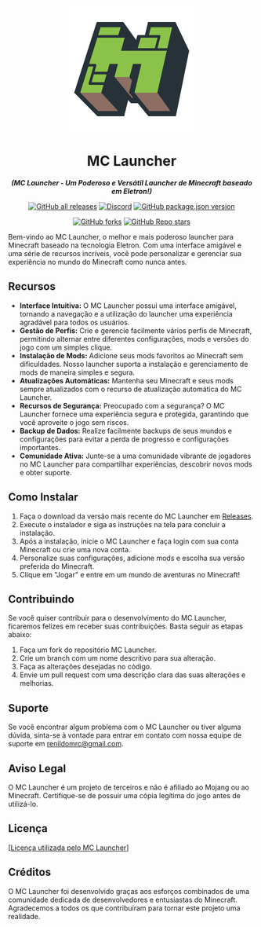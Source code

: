 <p align="center"><img src="src/assets/images/icon.png" alt="icon-launcher"></p>

<h1 align="center">MC Launcher</h1>

<p align="center"><em><strong>(MC Launcher - Um Poderoso e Vers&aacute;til Launcher de Minecraft baseado em Eletron!)</strong></em></p>

<p align="center">
  <a href="https://github.com/psycodeliccircus/mc-launcher/releases"><img src="https://img.shields.io/github/downloads/psycodeliccircus/mc-launcher/total?style=for-the-badge" alt="GitHub all releases"></a>
  <a href="#"><img src="https://img.shields.io/discord/1109728016336175154?style=for-the-badge" alt="Discord"></a>
  <a href="https://github.com/psycodeliccircus/mc-launcher/releases"><img src="https://img.shields.io/github/package-json/v/psycodeliccircus/mc-launcher?style=for-the-badge" alt="GitHub package.json version"></a>
</p>
<p align="center">
  <a href="https://github.com/psycodeliccircus/mc-launcher/forks"><img src="https://img.shields.io/github/forks/psycodeliccircus/mc-launcher?style=for-the-badge" alt="GitHub forks"></a>
  <a href="https://github.com/psycodeliccircus/mc-launcher/stargazers"><img src="https://img.shields.io/github/stars/psycodeliccircus/mc-launcher?style=for-the-badge" alt="GitHub Repo stars"></a>
</p>

Bem-vindo ao MC Launcher, o melhor e mais poderoso launcher para Minecraft baseado na tecnologia Eletron. Com uma interface amigável e uma série de recursos incríveis, você pode personalizar e gerenciar sua experiência no mundo do Minecraft como nunca antes.

## Recursos

- **Interface Intuitiva:** O MC Launcher possui uma interface amigável, tornando a navegação e a utilização do launcher uma experiência agradável para todos os usuários.
- **Gestão de Perfis:** Crie e gerencie facilmente vários perfis de Minecraft, permitindo alternar entre diferentes configurações, mods e versões do jogo com um simples clique.
- **Instalação de Mods:** Adicione seus mods favoritos ao Minecraft sem dificuldades. Nosso launcher suporta a instalação e gerenciamento de mods de maneira simples e segura.
- **Atualizações Automáticas:** Mantenha seu Minecraft e seus mods sempre atualizados com o recurso de atualização automática do MC Launcher.
- **Recursos de Segurança:** Preocupado com a segurança? O MC Launcher fornece uma experiência segura e protegida, garantindo que você aproveite o jogo sem riscos.
- **Backup de Dados:** Realize facilmente backups de seus mundos e configurações para evitar a perda de progresso e configurações importantes.
- **Comunidade Ativa:** Junte-se a uma comunidade vibrante de jogadores no MC Launcher para compartilhar experiências, descobrir novos mods e obter suporte.

## Como Instalar

1. Faça o download da versão mais recente do MC Launcher em [Releases](https://github.com/psycodeliccircus/mc-launcher/releases).
2. Execute o instalador e siga as instruções na tela para concluir a instalação.
3. Após a instalação, inicie o MC Launcher e faça login com sua conta Minecraft ou crie uma nova conta.
4. Personalize suas configurações, adicione mods e escolha sua versão preferida do Minecraft.
5. Clique em "Jogar" e entre em um mundo de aventuras no Minecraft!

## Contribuindo

Se você quiser contribuir para o desenvolvimento do MC Launcher, ficaremos felizes em receber suas contribuições. Basta seguir as etapas abaixo:

1. Faça um fork do repositório MC Launcher.
2. Crie um branch com um nome descritivo para sua alteração.
3. Faça as alterações desejadas no código.
4. Envie um pull request com uma descrição clara das suas alterações e melhorias.

## Suporte

Se você encontrar algum problema com o MC Launcher ou tiver alguma dúvida, sinta-se à vontade para entrar em contato com nossa equipe de suporte em renildomrc@gmail.com.

## Aviso Legal

O MC Launcher é um projeto de terceiros e não é afiliado ao Mojang ou ao Minecraft. Certifique-se de possuir uma cópia legítima do jogo antes de utilizá-lo.

## Licença

[[Licença utilizada pelo MC Launcher](https://github.com/psycodeliccircus/mc-launcher/blob/main/LICENSE.md)]

## Créditos

O MC Launcher foi desenvolvido graças aos esforços combinados de uma comunidade dedicada de desenvolvedores e entusiastas do Minecraft. Agradecemos a todos os que contribuíram para tornar este projeto uma realidade.
